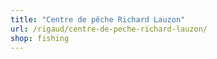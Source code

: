 ```yaml
---
title: "Centre de pêche Richard Lauzon"
url: /rigaud/centre-de-peche-richard-lauzon/
shop: fishing
---
```

